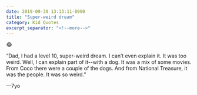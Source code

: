 ```yaml
---
date: 2019-09-30 13:13:11-0000
title: "Super-weird dream"
category: Kid Quotes
excerpt_separator: "<!--more-->"
---
```


😂

“Dad, I had a level 10, super-weird dream. I can’t even explain it. It was too weird. Well, I can explain part of it--with a dog. It was a mix of some movies. From Coco there were a couple of the dogs. And from National Treasure, it was the people. It was so weird.”

—7yo
<!--more-->
